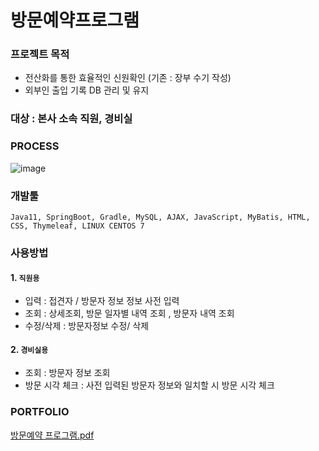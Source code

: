 # 방문예약프로그램

### 프로젝트 목적
- 전산화를 통한 효율적인 신원확인 (기존 : 장부 수기 작성)
- 외부인 출입 기록 DB 관리 및 유지

### 대상 : 본사 소속 직원, 경비실

### PROCESS 
![image](https://github.com/Kohaneul/ReservationProgram/assets/96707563/fac4a097-1875-4d9f-b30e-85f3e9b1030d)

### 개발툴 
`Java11, SpringBoot, Gradle, MySQL, AJAX, JavaScript, MyBatis, HTML, CSS, Thymeleaf, LINUX CENTOS 7`

### 사용방법  
#### 1. `직원용`
- 입력 : 접견자 / 방문자 정보 정보 사전 입력
- 조회 : 상세조회, 방문 일자별 내역 조회 , 방문자 내역 조회
- 수정/삭제 : 방문자정보 수정/ 삭제
#### 2. `경비실용`
- 조회 : 방문자 정보 조회
- 방문 시각 체크 : 사전 입력된 방문자 정보와 일치할 시 방문 시각 체크

### PORTFOLIO

[방문예약 프로그램.pdf](https://github.com/Kohaneul/ReservationProgram_final/files/11937573/default.pdf)


